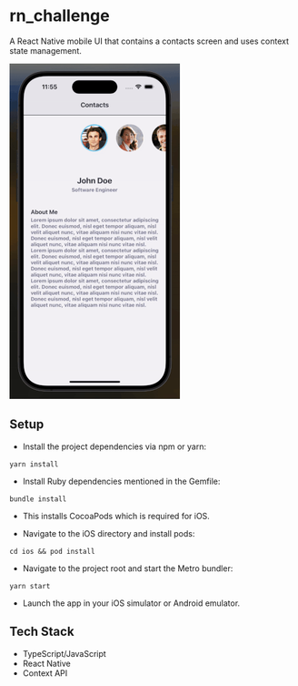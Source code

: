 # rn_challenge

A React Native mobile UI that contains a contacts screen and uses context state management.

![RN Challenge Demo](./src/assets/rn-challenge-demo.gif)

## Setup

-   Install the project dependencies via npm or yarn:

```
yarn install
```

-   Install Ruby dependencies mentioned in the Gemfile:

```
bundle install
```

-   This installs CocoaPods which is required for iOS.

-   Navigate to the iOS directory and install pods:

```
cd ios && pod install
```

-   Navigate to the project root and start the Metro bundler:

```
yarn start
```

-   Launch the app in your iOS simulator or Android emulator.

## Tech Stack

-   TypeScript/JavaScript
-   React Native
-   Context API

